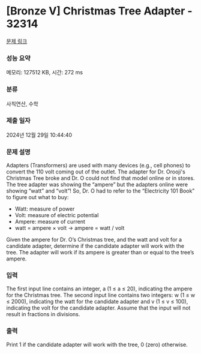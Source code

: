 # [Bronze V] Christmas Tree Adapter - 32314 

[문제 링크](https://www.acmicpc.net/problem/32314) 

### 성능 요약

메모리: 127512 KB, 시간: 272 ms

### 분류

사칙연산, 수학

### 제출 일자

2024년 12월 29일 10:44:40

### 문제 설명

<p style="user-select: auto !important;">Adapters (Transformers) are used with many devices (e.g., cell phones) to convert the 110 volt coming out of the outlet. The adapter for Dr. Orooji's Christmas Tree broke and Dr. O could not find that model online or in stores. The tree adapter was showing the “ampere” but the adapters online were showing “watt” and “volt”! So, Dr. O had to refer to the “Electricity 101 Book” to figure out what to buy:</p>

<ul style="user-select: auto !important;">
	<li style="user-select: auto !important;">Watt: measure of power</li>
	<li style="user-select: auto !important;">Volt: measure of electric potential</li>
	<li style="user-select: auto !important;">Ampere: measure of current</li>
	<li style="user-select: auto !important;">watt = ampere × volt → ampere = watt / volt</li>
</ul>

<p style="user-select: auto !important;">Given the ampere for Dr. O’s Christmas tree, and the watt and volt for a candidate adapter, determine if the candidate adapter will work with the tree. The adapter will work if its ampere is greater than or equal to the tree’s ampere.</p>

### 입력 

 <p style="user-select: auto !important;">The first input line contains an integer, a (1 ≤ a ≤ 20), indicating the ampere for the Christmas tree. The second input line contains two integers: w (1 ≤ w ≤ 2000), indicating the watt for the candidate adapter and v (1 ≤ v ≤ 100), indicating the volt for the candidate adapter. Assume that the input will not result in fractions in divisions.</p>

### 출력 

 <p style="user-select: auto !important;">Print 1 if the candidate adapter will work with the tree, 0 (zero) otherwise.</p>

